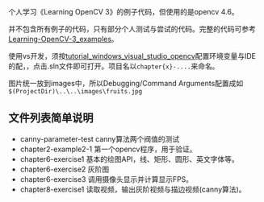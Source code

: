 个人学习《Learning OpenCV 3》的例子代码，但使用的是opencv 4.6。

并不包含所有例子的代码，只有部分个人测试与尝试的代码。完整的代码可参考[Learning-OpenCV-3_examples](https://github.com/oreillymedia/Learning-OpenCV-3_examples)。

使用vs开发，须按[tutorial_windows_visual_studio_opencv](https://docs.opencv.org/4.6.0/dd/d6e/tutorial_windows_visual_studio_opencv.html)配置环境变量与IDE的配，，点击.sln文件即可打开。项目名以`chapter{x}-....`来命名。

图片统一放到images中，所以Debugging/Command Arguments配置成如`$(ProjectDir)\..\..\images\fruits.jpg`

## 文件列表简单说明
- canny-parameter-test canny算法两个阀值的测试
- chapter2-example2-1 第一个opencv程序，用于验证。
- chapter6-exercise1 基本的绘图API，线、矩形、圆形、英文字体等。
- chapter6-exercise2 灰阶图
- chapter6-exercise3 调用摄像头显示并计算显示FPS。
- chapter8-exercise1 读取视频，输出灰阶视频与描边视频(canny算法)。